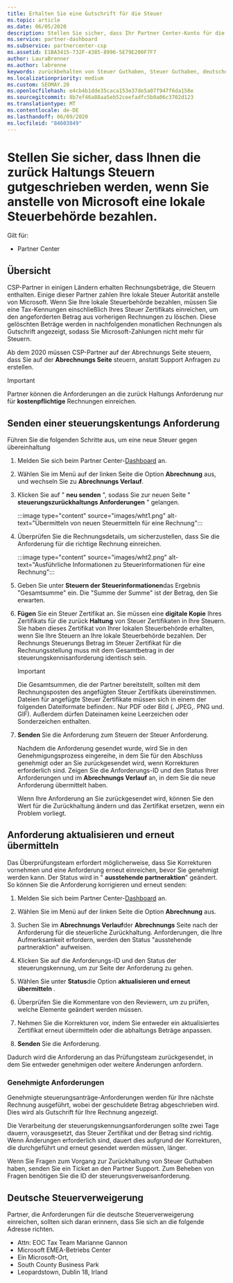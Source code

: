 ```yaml
---
title: Erhalten Sie eine Gutschrift für die Steuer
ms.topic: article
ms.date: 06/05/2020
description: Stellen Sie sicher, dass Ihr Partner Center-Konto für die zurück Haltungs Steuern vorgesehen ist, indem Sie im Partner Center eine Anforderung zum Steuern der
ms.service: partner-dashboard
ms.subservice: partnercenter-csp
ms.assetid: E1BA3415-732F-4385-8996-5E79E200F7F7
author: LauraBrenner
ms.author: labrenne
keywords: zurückbehalten von Steuer Guthaben, Steuer Guthaben, deutschen Steuer Guthaben, Steuer Zertifikaten
ms.localizationpriority: medium
ms.custom: SEOMAY.20
ms.openlocfilehash: e4cb4b1dde35caca153e37de5a07f947f6da158e
ms.sourcegitcommit: 8b7ef46a88aa5eb52ceefadfc5b0a06c3702d123
ms.translationtype: MT
ms.contentlocale: de-DE
ms.lasthandoff: 06/09/2020
ms.locfileid: "84603849"
---
```

# <a name="make-sure-you-are-credited-for-withholding-tax-if-you-pay-a-local-tax-authority-instead-of-microsoft"></a>Stellen Sie sicher, dass Ihnen die zurück Haltungs Steuern gutgeschrieben werden, wenn Sie anstelle von Microsoft eine lokale Steuerbehörde bezahlen.

Gilt für:

- Partner Center

## <a name="overview"></a>Übersicht

CSP-Partner in einigen Ländern erhalten Rechnungsbeträge, die Steuern enthalten. Einige dieser Partner zahlen Ihre lokale Steuer Autorität anstelle von Microsoft. Wenn Sie Ihre lokale Steuerbehörde bezahlen, müssen Sie eine Tax-Kennungen einschließlich Ihres Steuer Zertifikats einreichen, um den angeforderten Betrag aus vorherigen Rechnungen zu löschen. Diese gelöschten Beträge werden in nachfolgenden monatlichen Rechnungen als Gutschrift angezeigt, sodass Sie Microsoft-Zahlungen nicht mehr für Steuern.

Ab dem 2020 müssen CSP-Partner auf der Abrechnungs Seite steuern, dass Sie auf der **Abrechnungs Seite** steuern, anstatt Support Anfragen zu erstellen.

> [!IMPORTANT]
> Partner können die Anforderungen an die zurück Haltungs Anforderung nur für **kostenpflichtige** Rechnungen einreichen.

## <a name="submit-a-tax-withholding-request"></a>Senden einer steuerungskentungs Anforderung

Führen Sie die folgenden Schritte aus, um eine neue Steuer gegen übereinhaltung

1. Melden Sie sich beim Partner Center-[Dashboard](https://partner.microsoft.com/dashboard/home) an.

2. Wählen Sie im Menü auf der linken Seite die Option **Abrechnung** aus, und wechseln Sie zu **Abrechnungs Verlauf**.

3. Klicken Sie auf " **neu senden** ", sodass Sie zur neuen Seite " **steuerungszurückhaltungs Anforderungen** " gelangen.

   :::image type="content" source="images/wht1.png" alt-text="Übermitteln von neuen Steuermitteln für eine Rechnung":::

4. Überprüfen Sie die Rechnungsdetails, um sicherzustellen, dass Sie die Anforderung für die richtige Rechnung einreichen.

   :::image type="content" source="images/wht2.png" alt-text="Ausführliche Informationen zu Steuerinformationen für eine Rechnung":::

5. Geben Sie unter **Steuern der Steuerinformationen**das Ergebnis "Gesamtsumme" ein. Die "Summe der Summe" ist der Betrag, den Sie erwarten.

6. **Fügen** Sie ein Steuer Zertifikat an. Sie müssen eine **digitale Kopie** Ihres Zertifikats für die zurück **Haltung** von Steuer Zertifikaten in Ihre Steuern. Sie haben dieses Zertifikat von Ihrer lokalen Steuerbehörde erhalten, wenn Sie Ihre Steuern an Ihre lokale Steuerbehörde bezahlen. Der Rechnungs Steuerungs Betrag im Steuer Zertifikat für die Rechnungsstellung muss mit dem Gesamtbetrag in der steuerungskennisanforderung identisch sein.

   > [!IMPORTANT]
   > Die Gesamtsummen, die der Partner bereitstellt, sollten mit dem Rechnungsposten des angefügten Steuer Zertifikats übereinstimmen. Dateien für angefügte Steuer Zertifikate müssen sich in einem der folgenden Dateiformate befinden:. Nur PDF oder Bild (. JPEG,. PNG und. GIF). Außerdem dürfen Dateinamen keine Leerzeichen oder Sonderzeichen enthalten.

7. **Senden** Sie die Anforderung zum Steuern der Steuer Anforderung.

   Nachdem die Anforderung gesendet wurde, wird Sie in den Genehmigungsprozess eingereihe, in dem Sie für den Abschluss genehmigt oder an Sie zurückgesendet wird, wenn Korrekturen erforderlich sind. Zeigen Sie die Anforderungs-ID und den Status Ihrer Anforderungen und im **Abrechnungs Verlauf** an, in dem Sie die neue Anforderung übermittelt haben.

   Wenn Ihre Anforderung an Sie zurückgesendet wird, können Sie den Wert für die Zurückhaltung ändern und das Zertifikat ersetzen, wenn ein Problem vorliegt.

## <a name="update-request-and-resubmit"></a>Anforderung aktualisieren und erneut übermitteln

Das Überprüfungsteam erfordert möglicherweise, dass Sie Korrekturen vornehmen und eine Anforderung erneut einreichen, bevor Sie genehmigt werden kann. Der Status wird in " **ausstehende partneraktion**" geändert. So können Sie die Anforderung korrigieren und erneut senden:

1. Melden Sie sich beim Partner Center-[Dashboard](https://partner.microsoft.com/dashboard/home) an.

2. Wählen Sie im Menü auf der linken Seite die Option **Abrechnung** aus.

3. Suchen Sie im **Abrechnungs Verlauf**der **Abrechnungs** Seite nach der Anforderung für die steuerliche Zurückhaltung. Anforderungen, die Ihre Aufmerksamkeit erfordern, werden den Status "ausstehende partneraktion" aufweisen.

4. Klicken Sie auf die Anforderungs-ID und den Status der steuerungskennung, um zur Seite der Anforderung zu gehen.

5. Wählen Sie unter **Status**die Option **aktualisieren und erneut übermitteln** .

6. Überprüfen Sie die Kommentare von den Reviewern, um zu prüfen, welche Elemente geändert werden müssen.

7. Nehmen Sie die Korrekturen vor, indem Sie entweder ein aktualisiertes Zertifikat erneut übermitteln oder die abhaltungs Beträge anpassen.

8. **Senden** Sie die Anforderung.

Dadurch wird die Anforderung an das Prüfungsteam zurückgesendet, in dem Sie entweder genehmigen oder weitere Änderungen anfordern.

### <a name="approved-requests"></a>Genehmigte Anforderungen

Genehmigte steuerungsanträge-Anforderungen werden für Ihre nächste Rechnung ausgeführt, wobei der geschuldete Betrag abgeschrieben wird. Dies wird als Gutschrift für Ihre Rechnung angezeigt.

Die Verarbeitung der steuerungskennungsanforderungen sollte zwei Tage dauern, vorausgesetzt, das Steuer Zertifikat und der Betrag sind richtig. Wenn Änderungen erforderlich sind, dauert dies aufgrund der Korrekturen, die durchgeführt und erneut gesendet werden müssen, länger.

Wenn Sie Fragen zum Vorgang zur Zurückhaltung von Steuer Guthaben haben, senden Sie ein Ticket an den Partner Support. Zum Beheben von Fragen benötigen Sie die ID der steuerungsverweisanforderung.

## <a name="german-tax-withholding"></a>Deutsche Steuerverweigerung

Partner, die Anforderungen für die deutsche Steuerverweigerung einreichen, sollten sich daran erinnern, dass Sie sich an die folgende Adresse richten.

- Attn: EOC Tax Team Marianne Gannon
- Microsoft EMEA-Betriebs Center
- Ein Microsoft-Ort,
- South County Business Park
- Leopardstown, Dublin 18, Irland
